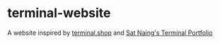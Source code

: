# terminal-website

A website inspired by [terminal.shop](https://terminal.shop/) and [Sat Naing's Terminal Portfolio](https://terminal.satnaing.dev/)
